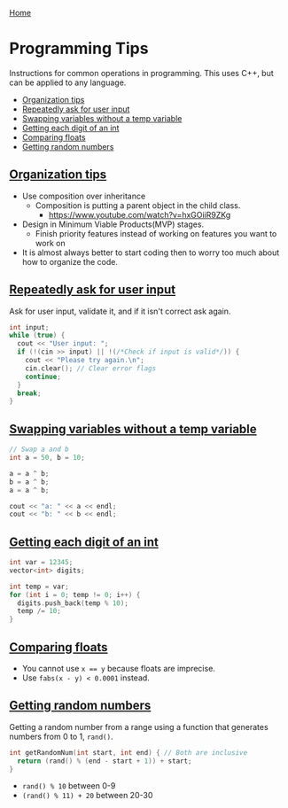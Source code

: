 <!--
 * This file is part of RS Cheat Sheets.
 *
 * RS Cheat Sheets is free software: you can redistribute it and/or modify
 * it under the terms of the GNU General Public License as published by
 * the Free Software Foundation, either version 3 of the License, or
 * (at your option) any later version.
 *
 * RS Cheat Sheets is distributed in the hope that it will be useful,
 * but WITHOUT ANY WARRANTY; without even the implied warranty of
 * MERCHANTABILITY or FITNESS FOR A PARTICULAR PURPOSE.  See the
 * GNU General Public License for more details.
 *
 * You should have received a copy of the GNU General Public License
 * along with RS Cheat Sheets. If not, see <https://www.gnu.org/licenses/>.
 */
-->

[Home](../README.md)

# Programming Tips
Instructions for common operations in programming. This uses C++, but can be applied to any language.

<!-- TOC -->

- [Organization tips](#organization-tips)
- [Repeatedly ask for user input](#repeatedly-ask-for-user-input)
- [Swapping variables without a temp variable](#swapping-variables-without-a-temp-variable)
- [Getting each digit of an int](#getting-each-digit-of-an-int)
- [Comparing floats](#comparing-floats)
- [Getting random numbers](#getting-random-numbers)

<!-- /TOC -->

## [Organization tips](#programming-tips)
- Use composition over inheritance
  - Composition is putting a parent object in the child class.
	- https://www.youtube.com/watch?v=hxGOiiR9ZKg
- Design in Minimum Viable Products(MVP) stages.
  - Finish priority features instead of working on features you want to work on
- It is almost always better to start coding then to worry too much about how to organize the code.

## [Repeatedly ask for user input](#programming-tips)
Ask for user input, validate it, and if it isn't correct ask again.

```c++
int input;
while (true) {
  cout << "User input: ";
  if (!(cin >> input) || !(/*Check if input is valid*/)) {
    cout << "Please try again.\n";
    cin.clear(); // Clear error flags
    continue;
  }
  break;
}
```

## [Swapping variables without a temp variable](#programming-tips)

```c++
// Swap a and b
int a = 50, b = 10;

a = a ^ b;
b = a ^ b;
a = a ^ b;

cout << "a: " << a << endl;
cout << "b: " << b << endl;
```

## [Getting each digit of an int](#programming-tips)

```c++
int var = 12345;
vector<int> digits;

int temp = var;
for (int i = 0; temp != 0; i++) {
  digits.push_back(temp % 10);
  temp /= 10;
}
```

## [Comparing floats](#programming-tips)
- You cannot use `x == y` because floats are imprecise.
- Use `fabs(x - y) < 0.0001` instead.

## [Getting random numbers](#programming-tips)
Getting a random number from a range using a function that generates numbers from 0 to 1, `rand()`.

```c++
int getRandomNum(int start, int end) { // Both are inclusive
  return (rand() % (end - start + 1)) + start;
}
```

- `rand() % 10` between 0-9
- `(rand() % 11) + 20` between 20-30